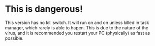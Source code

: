# This is dangerous!

This version has no kill switch. It will run on and on unless killed in task manager, which rarely is able to hapen.
This is due to the nature of the virus, and it is recommended you restart your PC (physically) as fast as possible.
